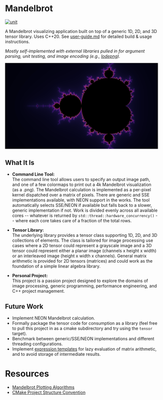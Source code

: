 # Mandelbrot

[![unit](https://github.com/matthew-james-laidlaw/Matrix/actions/workflows/unit.yml/badge.svg?branch=main)](https://github.com/matthew-james-laidlaw/Matrix/actions/workflows/unit.yml)

A Mandelbrot visualizing application built on top of a generic 1D, 2D, and 3D tensor library. Uses C++20. See [user-guide.md](docs/user-guid.md) for detailed build & usage instructions.

*Mostly self-implemented with external libraries pulled in for argument parsing, unit testing, and image encoding (e.g., [lodepng](https://github.com/lvandeve/lodepng)).*

![mandelbrot](docs/mandelbrot.png "Mandelbrot")

## What It Is

- **Command Line Tool:**  
  The command line tool allows users to specify an output image path, and one of a few colormaps to print out a 4k Mandelbrot visualization (as a .png). The Mandelbrot calculation is implemented as a per-pixel kernel dispatched over a matrix of pixels. There are generic and SSE implementations available, with NEON support in the works. The tool automatically selects SSE/NEON if available but falls back to a slower, generic implementation if not. Work is divided evenly across all available cores -- whatever is returned by `std::thread::hardware_concurrency()` -- where each core takes care of a fraction of the total rows.

- **Tensor Library:**  
  The underlying library provides a tensor class supporting 1D, 2D, and 3D collections of elements. The class is tailored for image processing use cases where a 2D tensor could represent a grayscale image and a 3D tensor could represent either a planar image (channels x height x width) or an interleaved image (height x width x channels). General matrix arithmetic is provided for 2D tensors (matrices) and could work as the foundation of a simple linear algebra library.

- **Personal Project:**  
  This project is a passion project designed to explore the domains of image processing, generic programming, performance engineering, and C++ project management.

## Future Work

- Implement NEON Mandelbrot calculation.
- Formally package the tensor code for consumption as a library (feel free to pull this project in as a cmake subdirectory and try using the `tensor` target).
- Benchmark between generic/SSE/NEON implementations and different threading configurations.
- Implement [expression templates](https://en.wikipedia.org/wiki/Expression_templates) for lazy evaluation of matrix arithmetic, and to avoid storage of intermediate results.

# Resources
* [Mandelbrot Plotting Algorithms](https://en.wikipedia.org/wiki/Plotting_algorithms_for_the_Mandelbrot_set#Continuous_(smooth)_coloring)
* [CMake Project Structure Convention](https://cliutils.gitlab.io/modern-cmake/chapters/basics/structure.html)
